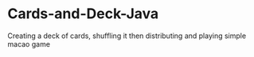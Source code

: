 # Cards-and-Deck-Java
Creating a deck of cards, shuffling it then distributing and playing simple macao game
